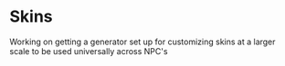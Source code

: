 # Skins

Working on getting a generator set up for customizing skins at a larger scale to be used universally across NPC's
